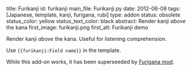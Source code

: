 title: Furikanji
id: furikanji
main_file: Furikanji.py
date: 2012-06-08
tags: [Japanese, template, kanji, furigana, rubi]
type: addon
status: obsolete
status_color: yellow
status_text_color: black
abstract: Render kanji <em>above</em> the kana
first_image: furikanji.png
first_alt: Furikanji demo

Render kanji *above* the kana. Useful for listening comprehension.

Use `{{furikanji:Field name}}` in the template.

While this add-on works, it has been superseeded by
[Furigana mod](/Furigana_mod.html).

